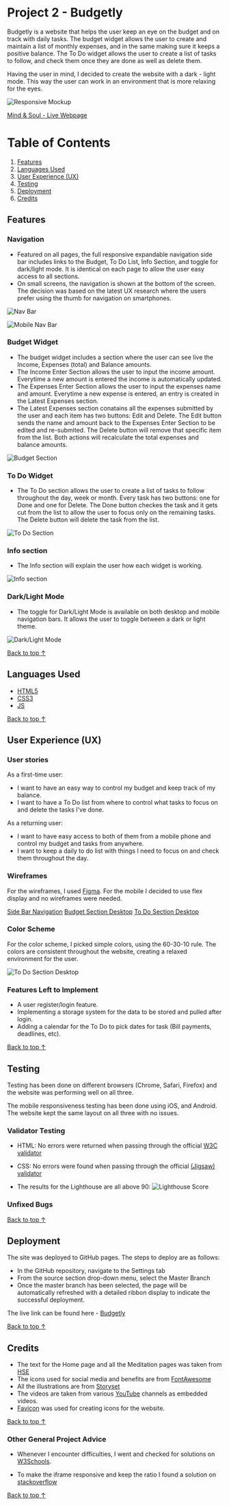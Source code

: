 # Project 2 - Budgetly
 
Budgetly is a website that helps the user keep an eye on the budget and on track with daily tasks. The budget widget allows the user to create and maintain a list of monthly expenses, and in the same making sure it keeps a positive balance.
The To Do widget allows the user to create a list of tasks to follow, and check them once they are done as well as delete them.
 
Having the user in mind, I decided to create the website with a dark - light mode. This way the user can work in an environment that is more relaxing for the eyes.
 
![Responsive Mockup](https://github.com/adrian-cucuet/project1/blob/main/assets/images/all-devices-black.png)

[Mind & Soul - Live Webpage](https://adrian-cucuet.github.io/project1/index.html)

# Table of Contents

1. [Features](#features)
2. [Languages Used](#languages-used)  
2. [User Experience (UX)](#user-experience-ux)
3. [Testing](#testing)
4. [Deployment](#deployment)
5. [Credits](#credits)

## Features
 
### Navigation
 
 - Featured on all pages, the full responsive expandable navigation side bar includes links to the Budget, To Do List, Info Section, and toggle for dark/light mode. It is identical on each page to allow the user easy access to all sections.
 - On small screens, the navigation is shown at the bottom of the screen. The decision was based on the latest UX research where the users prefer using the thumb for navigation on smartphones.
 
![Nav Bar](https://github.com/adrian-cucuet/project1/blob/main/assets/images/navbar-full.png)
 
![Mobile Nav Bar](https://github.com/adrian-cucuet/project1/blob/main/assets/images/mobile-nav-bttm.png)
 
### Budget Widget
 
 - The budget widget includes a section where the user can see live the Income, Expenses (total) and Balance amounts.
 - The Income Enter Section allows the user to input the income amount. Everytime a new amount is entered the income is automatically updated.
 - The Expenses Enter Section allows the user to input the expenses name and amount. Everytime a new expense is entered, an entry is created in the Latest Expenses section.
 - The Latest Expenses section conatains all the expenses submitted by the user and each item has two buttons: Edit and Delete. The Edit button sends the name and amount back to the Expenses Enter Section to be edited and re-submited. The Delete button will remove that specific item from the list. Both actions will recalculate the total expenses and balance amounts.
 
![Budget Section](https://github.com/adrian-cucuet/project1/blob/main/assets/images/hero-home.png)
 
### To Do Widget
 
 - The To Do section allows the user to create a list of tasks to follow throughout the day, week or month. Every task has two buttons: one for Done and one for Delete. The Done button checkes the task and it gets cut from the list to allow the user to focus only on the remaining tasks. The Delete button will delete the task from the list.
 
![To Do Section](https://github.com/adrian-cucuet/project1/blob/main/assets/images/benefits-section.png)
 
### Info section
 
 - The Info section will explain the user how each widget is working. 
 
![Info section](https://github.com/adrian-cucuet/project1/blob/main/assets/images/meditation-section.png)
 
### Dark/Light Mode
 
 - The toggle for Dark/Light Mode is available on both desktop and mobile navigation bars. It allows the user to toggle between a dark or light theme.
 
![Dark/Light Mode](https://github.com/adrian-cucuet/project1/blob/main/assets/images/footer-full.png)

[Back to top &uarr;](#table-of-contents)

## Languages Used

-   [HTML5](https://en.wikipedia.org/wiki/HTML5)
-   [CSS3](https://en.wikipedia.org/wiki/Cascading_Style_Sheets)
-   [JS](https://www.javascript.com/)

[Back to top &uarr;](#table-of-contents)

## User Experience (UX)

### User stories

As a first-time user:

- I want to have an easy way to control my budget and keep track of my balance.
- I want to have a To Do list from where to control what tasks to focus on and delete the tasks I've done.

As a returning user:

- I want to have easy access to both of them from a mobile phone and control my budget and tasks from anywhere.
- I want to keep a daily to do list with things I need to focus on and check them throughout the day.

### Wireframes
 
For the wireframes, I used [Figma](https://www.figma.com/). For the mobile I decided to use flex display and no wireframes were needed.

[Side Bar Navigation](https://github.com/adrian-cucuet/project2-budgetly/assets/images/Desktop-Sidebar-Expanded.png)
[Budget Section Desktop](https://github.com/adrian-cucuet/project2-budgetly/assets/images/Desktop-BudgetCalculatorPage.png)
[To Do Section Desktop](https://github.com/adrian-cucuet/project2-budgetly/assets/images/Desktop-ToDoList.png)

### Color Scheme

For the color scheme, I picked simple colors, using the 60-30-10 rule. The colors are consistent throughout the website, creating a relaxed environment for the user.

![To Do Section Desktop](https://github.com/adrian-cucuet/project2-budgetly/assets/images/Colors.png)

### Features Left to Implement
 
- A user register/login feature.
- Implementing a storage system for the data to be stored and pulled after login.
- Adding a calendar for the To Do to pick dates for task (Bill payments, deadlines, etc).

[Back to top &uarr;](#table-of-contents)
 
## Testing
 
Testing has been done on different browsers (Chrome, Safari, Firefox) and the website was performing well on all three.
 
The mobile responsiveness testing has been done using iOS, and Android. The website kept the same layout on all three with no issues.
 
### Validator Testing
 
- HTML: No errors were returned when passing through the official [W3C validator](https://validator.w3.org/nu/?doc=https%3A%2F%2Fadrian-cucuet.github.io%2Fproject1%2Findex.html)
- CSS: No errors were found when passing through the official [(Jigsaw) validator](https://jigsaw.w3.org/css-validator/validator?uri=https%3A%2F%2Fadrian-cucuet.github.io%2Fproject1%2Findex.html&profile=css3svg&usermedium=all&warning=1&vextwarning=&lang=en)
 
- The results for the Lighthouse are all above 90:
 ![Lighthouse Score](https://github.com/adrian-cucuet/project1/blob/main/assets/images/lighthouse-perfm.png)
 
### Unfixed Bugs
 


[Back to top &uarr;](#table-of-contents)
 
## Deployment
 
The site was deployed to GitHub pages. The steps to deploy are as follows:
- In the GitHub repository, navigate to the Settings tab
- From the source section drop-down menu, select the Master Branch
- Once the master branch has been selected, the page will be automatically refreshed with a       detailed ribbon display to indicate the successful deployment.
 
The live link can be found here - [Budgetly]()
 
[Back to top &uarr;](#table-of-contents)

## Credits
 
- The text for the Home page and all the Meditation pages was taken from [HSE](https://www.hse.ie/eng/)
- The icons used for social media and benefits are from [FontAwesome](https://fontawesome.com/)
- All the illustrations are from [Storyset](https://storyset.com/people)
- The videos are taken from various [YouTube](https://www.youtube.com/) channels as embedded videos.
- [Favicon](https://favicon.io/favicon-generator/) was used for creating icons for the website.
 
[Back to top &uarr;](#table-of-contents)

### Other General Project Advice
 
- Whenever I encounter difficulties, I went and checked for solutions on [W3Schools](https://www.w3schools.com/).

- To make the iframe responsive and keep the ratio I found a solution on [stackoverflow](https://stackoverflow.com/a/60166158/19997434)

[Back to top &uarr;](#table-of-contents)